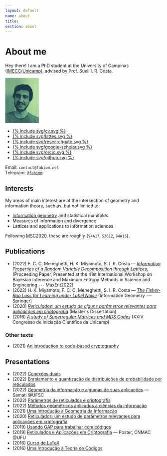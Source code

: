 ```yaml
---
layout: default
name: about
title:
section: about
---
```



# About me

Hey there! I am a PhD student at the University of Campinas ([IMECC](https://www.ime.unicamp.br/)/[Unicamp](https://www.unicamp.br/)), advised by Prof. Sueli I. R. Costa.

<div class="card">
  <img id="me" src="me.png">
  <ul>
    <li><a href="/docs/resume.pdf">{% include svg/cv.svg %}</a></li>
    <li><a href="http://lattes.cnpq.br/5029099102514492">{% include svg/lattes.svg %}</a></li>
    <li><a href="https://www.researchgate.net/profile/Fabio-C-C-Meneghetti">{% include svg/researchgate.svg %}</a></li>
    <li><a href="https://scholar.google.com/citations?user=htGuJdwAAAAJ">{% include svg/google-scholar.svg %}</a></li>
    <li><a href="https://orcid.org/0000-0001-8323-1282">{% include svg/orcid.svg %}</a></li>
    <li><a href="https://github.com/fabiom">{% include svg/github.svg %}</a></li>
  </ul>
  <span id="email">Email: <code>contact@fabiom.net</code></span><br/>
  <span id="email">Telegram: <code><a href="https://t.me/fabiom">@fabiom</a></code></span>
</div>

## Interests

My areas of main interest are at the intersection of geometry and information theory, such as, but not limited to:

- [Information geometry](/information-geometry) and statistical manifolds
- Measures of information and divergence
- Lattices and applications to information sciences

Following [MSC2020](https://mathscinet.ams.org/mathscinet/msc/msc2020.html), these are roughly {`94A17`, `53B12`, `94A15`}.

## Publications

- (2022) F. C. C. Meneghetti, H. K. Miyamoto, S. I. R. Costa — *[Information Properties of a Random Variable Decomposition through Lattices](https://www.mdpi.com/2673-9984/5/1/19)*, (Proceeding Paper, Presented at the 41st International Workshop on Bayesian Inference and Maximum Entropy Methods in Science and Engineering --- MaxEnt2022)
- (2022) H. K. Miyamoto, F. C. C. Meneghetti, S. I. R. Costa — *[The Fisher-Rao Loss for Learning under Label Noise](https://doi.org/10.1007/s41884-022-00076-8)* (Information Geometry --- Springer)
- (2020) *[Reticulados: um estudo de alguns parâmetros relevantes para aplicações em criptografia](docs/dissertacao.pdf)* (Master's Dissertation)
- (2016) *[A study of Superregular Matrices and MDS Codes](https://doi.org/10.19146/pibic-2016-51367)* (XXIV Congresso de Iniciação Científica da Unicamp)

### Other texts

- (2021) [An introduction to code-based cryptography](docs/code-based-cripto.pdf)

## Presentations

- (2022) [Conexões duais](docs/conexoes-duais-2022.pdf)
- (2022) [Enrolamento e quantização de distribuições de probabilidade por reticulados](docs/enrolamento-quantizacao-2022.pdf)
- (2022) [Geometria da informação e algumas de suas aplicações](docs/geoinfo-ufsc-2022.pdf) — Samati @UFSC
- (2022) [Parâmetros de reticulados e criptografia](docs/crypto-lattice-2022.pdf)
- (2022) [Métodos geométricos aplicados a ciências da informação](docs/quali-doutorado.pdf)
- (2021) [Uma Introdução a Geometria da Informação](docs/info-geometry2021.pdf)
- (2020) [Reticulados: um estudo de parâmetros relevantes para aplicações em criptografia](docs/defesa-mestrado.pdf)
- (2019) [Usando GAP para trabalhar com códigos](docs/gap-2019.pdf)
- (2019) [Reticulados e Aplicações em Criptografia](docs/cnmac-2019-poster.pdf) — Poster, CNMAC @UFU
- (2016) [Curso de LaTeX](/curso-LaTeX-camecc)
- (2016) [Uma Introdução à Teoria de Códigos](docs/divulgamat2016.pdf)
